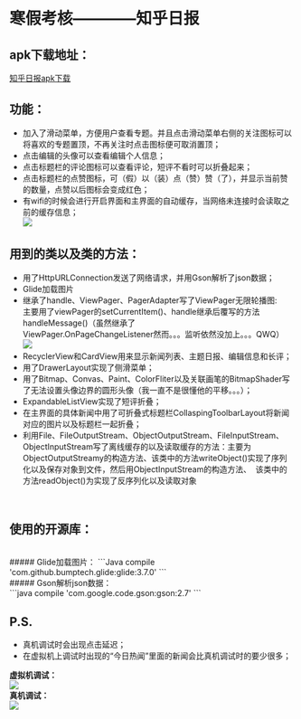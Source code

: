 # 寒假考核————知乎日报
## apk下载地址：<br>
                                                                                                                                           
   [知乎日报apk下载](http://pan.baidu.com/s/1nvyPiSp "悬停显示")
<br>

## 功能：
  * 加入了滑动菜单，方便用户查看专题。并且点击滑动菜单右侧的关注图标可以将喜欢的专题置顶，不再关注时点击图标便可取消置顶；<br>
  * 点击编辑的头像可以查看编辑个人信息；<br>
  * 点击标题栏的评论图标可以查看评论，短评不看时可以折叠起来；<br>
  * 点击标题栏的点赞图标，可（假）以（装）点（赞）赞（了），并显示当前赞的数量，点赞以后图标会变成红色；<br>
  * 有wifi的时候会进行开启界面和主界面的自动缓存，当网络未连接时会读取之前的缓存信息；<br>
![](https://github.com/SunWanQi/ZhiHuReadmePic/blob/master/loadpic.gif)<br>

## 用到的类以及类的方法：
  * 用了HttpURLConnection发送了网络请求，并用Gson解析了json数据；<br>
  * Glide加载图片<br>
  * 继承了handle、ViewPager、PagerAdapter写了ViewPager无限轮播图:<br>
    主要用了viewPager的setCurrentItem()、handle继承后覆写的方法handleMessage()（虽然继承了<br>ViewPager.OnPageChangeListener然而。。。监听依然没加上。。。QWQ）<br>
![](https://github.com/SunWanQi/ZhiHuReadmePic/blob/master/roll.gif)<br>
  * RecyclerView和CardView用来显示新闻列表、主题日报、编辑信息和长评；<br>
  * 用了DrawerLayout实现了侧滑菜单；
  * 用了Bitmap、Convas、Paint、ColorFliter以及关联画笔的BitmapShader写了无法设置头像边界的圆形头像（我一直不是很懂他的平移。。。）；<br>
  * ExpandableListView实现了短评折叠；<br>
  * 在主界面的具体新闻中用了可折叠式标题栏CollaspingToolbarLayout将新闻对应的图片以及标题栏一起折叠；<br>
  * 利用File、FileOutputStream、ObjectOutputStream、FileInputStream、ObjectInputStream写了离线缓存的以及读取缓存的方法：主要为ObjectOutputStreamy的构造方法、该类中的方法writeObject()实现了序列化以及保存对象到文件，然后用ObjectInputStream的构造方法、
  该类中的方法readObject()为实现了反序列化以及读取对象
<br>

## 使用的开源库：
<br>
##### Glide加载图片：
```Java
  compile 'com.github.bumptech.glide:glide:3.7.0'
```
<br>
##### Gson解析json数据：<br>
```java
  compile 'com.google.code.gson:gson:2.7'
```

## P.S.
  * 真机调试时会出现点击延迟；<br>
  * 在虚拟机上调试时出现的“今日热闻”里面的新闻会比真机调试时的要少很多；<br>
  
  **虚拟机调试：**<br>
![](https://github.com/SunWanQi/ZhiHuNews/blob/master/app/src/main/res/drawable/jvm.png)<br>
  **真机调试：**<br>
![](https://github.com/SunWanQi/ZhiHuNews/blob/master/app/src/main/res/drawable/phone.png)
